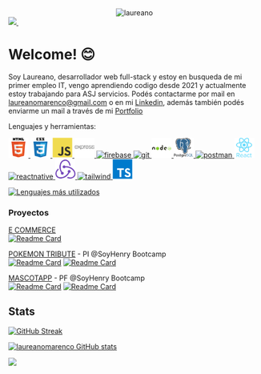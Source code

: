 <div align="center" display="grid">

<img align="center"  src= "https://res.cloudinary.com/dg7ssgadn/image/upload/v1666991399/banner_ksekyy.png" alt= "laureano"/>
</div>

<a href="https://www.linkedin.com/in/laureano-marenco/">
    <img src="https://img.shields.io/badge/linkedin-%230077B5.svg?&style=flat&logo=linkedin&logoColor=white" />
</a>&nbsp;&nbsp;

# Welcome! 😊
Soy Laureano, desarrollador web full-stack y estoy en busqueda de mi primer empleo IT, vengo aprendiendo codigo desde 2021 y actualmente estoy trabajando para ASJ servicios.
Podés contactarme por mail en laureanomarenco@gmail.com o en mi [Linkedin](https://www.linkedin.com/in/laureano-marenco/), además también podés enviarme un mail a través de mi [Portfolio](https://laureanomarenco.vercel.app)

Lenguajes y herramientas: 
<p align="left"> 
    <a href="https://www.w3.org/html/" target="_blank"> <img src="https://raw.githubusercontent.com/devicons/devicon/master/icons/html5/html5-original-wordmark.svg" alt="html5" width="40" height="40"/> </a> 
    <a href="https://www.w3schools.com/css/" target="_blank"> <img src="https://raw.githubusercontent.com/devicons/devicon/master/icons/css3/css3-original-wordmark.svg" alt="css3" width="40" height="40"/> </a> 
    <a href="https://developer.mozilla.org/en-US/docs/Web/JavaScript" target="_blank"> <img src="https://raw.githubusercontent.com/devicons/devicon/master/icons/javascript/javascript-original.svg" alt="javascript" width="40" height="40"/> </a> 
    <a href="https://expressjs.com" target="_blank"> <img src="https://raw.githubusercontent.com/devicons/devicon/master/icons/express/express-original-wordmark.svg" alt="express" width="40" height="40"/> </a> 
    <a href="https://firebase.google.com/" target="_blank"> <img src="https://www.vectorlogo.zone/logos/firebase/firebase-icon.svg" alt="firebase" width="40" height="40"/> </a> 
    <a href="https://git-scm.com/" target="_blank"> <img src="https://www.vectorlogo.zone/logos/git-scm/git-scm-icon.svg" alt="git" width="40" height="40"/> </a> 
<a href="https://nodejs.org" target="_blank"> <img src="https://raw.githubusercontent.com/devicons/devicon/master/icons/nodejs/nodejs-original-wordmark.svg" alt="nodejs" width="40" height="40"/> </a> 
<a href="https://www.postgresql.org" target="_blank"> <img src="https://raw.githubusercontent.com/devicons/devicon/master/icons/postgresql/postgresql-original-wordmark.svg" alt="postgresql" width="40" height="40"/> </a> 
<a href="https://postman.com" target="_blank"> <img src="https://www.vectorlogo.zone/logos/getpostman/getpostman-icon.svg" alt="postman" width="40" height="40"/> </a> 
<a href="https://reactjs.org/" target="_blank"> <img src="https://raw.githubusercontent.com/devicons/devicon/master/icons/react/react-original-wordmark.svg" alt="react" width="40" height="40"/> </a> 
<a href="https://reactnative.dev/" target="_blank"> <img src="https://reactnative.dev/img/header_logo.svg" alt="reactnative" width="40" height="40"/> </a> 
<a href="https://redux.js.org" target="_blank"> <img src="https://raw.githubusercontent.com/devicons/devicon/master/icons/redux/redux-original.svg" alt="redux" width="40" height="40"/> </a> 
<a href="https://tailwindcss.com/" target="_blank"> <img src="https://www.vectorlogo.zone/logos/tailwindcss/tailwindcss-icon.svg" alt="tailwind" width="40" height="40"/> </a> 
<a href="https://www.typescriptlang.org/" target="_blank" rel="noreferrer"> <img src="https://raw.githubusercontent.com/devicons/devicon/master/icons/typescript/typescript-original.svg" alt="typescript" width="40" height="40"/> </a>
</p>

[![Lenguajes más utilizados](https://github-readme-stats.vercel.app/api/top-langs/?username=laureanomarenco&layout=compact&theme=slateorange )](https://github.com/laureanomarenco/)
<br/>
### Proyectos
[E COMMERCE](https://hakuna-batata.vercel.app/)
<br/>
[![Readme Card](https://github-readme-stats.vercel.app/api/pin/?username=laureanomarenco&repo=e-commerce-next&theme=apprentice)](https://github.com/laureanomarenco/e-commerce-next)

[POKEMON TRIBUTE](https://pokemon-tribute.vercel.app/) - PI @SoyHenry Bootcamp
<br/>
[![Readme Card](https://github-readme-stats.vercel.app/api/pin/?username=laureanomarenco&repo=pokemon-front&theme=apprentice)](https://github.com/laureanomarenco/pokemon-front)
[![Readme Card](https://github-readme-stats.vercel.app/api/pin/?username=laureanomarenco&repo=pokemon-back&theme=apprentice)](https://github.com/laureanomarenco/pokemon-back)

[MASCOTAPP](https://mascotapps.vercel.app/) - PF @SoyHenry Bootcamp
<br/>
[![Readme Card](https://github-readme-stats.vercel.app/api/pin/?username=laureanomarenco&repo=mascotapps-front&theme=apprentice)](https://github.com/laureanomarenco/mascotapps-front)
[![Readme Card](https://github-readme-stats.vercel.app/api/pin/?username=laureanomarenco&repo=mascotapps-back&theme=apprentice)](https://github.com/laureanomarenco/mascotapps-back)


## Stats 

[![GitHub Streak](https://github-readme-streak-stats.herokuapp.com?user=laureanomarenco&theme=highcontrast)](https://git.io/streak-stats)

[![laureanomarenco GitHub stats](https://github-readme-stats.vercel.app/api?username=laureanomarenco&theme=highcontrast)](https://github.com/anuraghazra/github-readme-stats)

![](https://komarev.com/ghpvc/?username=laureanomarenco&color=ff69b4)
